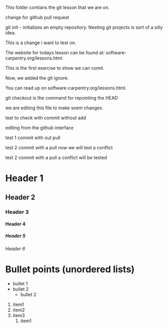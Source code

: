 This folder contians the git lesson that we are on.

change for github pull request

git init - initializes an empty repository. Nesting git projects is sort of a 
silly idea.

This is a change i want to test on.

The website for todays lesson can be found at: 
software-carpentry.org/lessons.html

This is the first exercise to show we can comit.

Now, we added the git ignore.

You can read up on software-carpentry.org/lessons.html.

git checkout is the command for repointing the HEAD

we are editing this file to make soem changes.

test to check with commit without add

editing from the github interface

test 1 commit with out pull

test 2 commit with a pull now we will test a conflict

test 2 commit with a pull a conflict will be tested

# Header 1
## Header 2
### Header 3
#### Header 4
##### Header 5
###### Header 6

# Bullet points (unordered lists)

- bullet 1
- bullet 2
   - bullet 2

1. item1 
1. item2
2. item3
    1. item1
